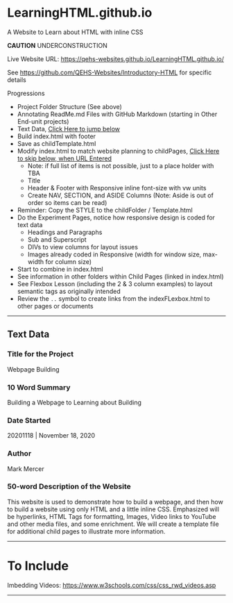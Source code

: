 # LearningHTML.github.io
A Website to Learn about HTML with inline CSS

**CAUTION** UNDERCONSTRUCTION

Live Website URL: https://qehs-websites.github.io/LearningHTML.github.io/

See https://github.com/QEHS-Websites/Introductory-HTML
for specific details

Progressions
- Project Folder Structure (See above)
- Annotating ReadMe.md Files with GitHub Markdown (starting in Other End-unit projects)
- Text Data, <a href="https://github.com/QEHS-Websites/LearningHTML.github.io#text-data">Click Here to jump below</a>
- Build index.html with footer
- Save as childTemplate.html
- Modify index.html to match website planning to childPages, <a href="">Click Here to skip below, when URL Entered</a>
  - Note: if full list of items is not possible, just to a place holder with TBA
  - Title
  - Header & Footer with Responsive inline font-size with vw units
  - Create NAV, SECTION, and ASIDE Columns (Note: Aside is out of order so items can be read)
- Reminder: Copy the STYLE to the childFolder / Template.html
- Do the Experiment Pages, notice how responsive design is coded for text data
  - Headings and Paragraphs
  - Sub and Superscript
  - DIVs to view columns for layout issues
  - Images already coded in Responsive (width for window size, max-width for column size)
- Start to combine in index.html
- See information in other folders within Child Pages (linked in index.html)
- See Flexbox Lesson (including the 2 & 3 column examples) to layout semantic tags as originally intended
- Review the `..` symbol to create links from the indexFLexbox.html to other pages or documents

---

## Text Data

### Title for the Project
Webpage Building

### 10 Word Summary
Building a Webpage to Learning about Building

### Date Started
20201118 | November 18, 2020

### Author
Mark Mercer

### 50-word Description of the Website
This website is used to demonstrate how to build a webpage, and then how to build a website using only HTML and a little inline CSS. Emphasized will be hyperlinks, HTML Tags for formatting, Images, Video links to YouTube and other media files, and some enrichment. We will create a template file for additional child pages to illustrate more information.

---

# To Include

Imbedding Videos: https://www.w3schools.com/css/css_rwd_videos.asp

---
